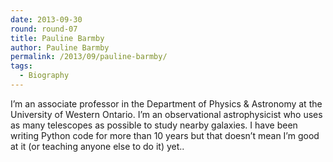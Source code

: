 ```yaml
---
date: 2013-09-30
round: round-07
title: Pauline Barmby
author: Pauline Barmby
permalink: /2013/09/pauline-barmby/
tags:
  - Biography
---
```

I&#8217;m an associate professor in the Department of Physics & Astronomy at the University of Western Ontario. I&#8217;m an observational astrophysicist who uses as many telescopes as possible to study nearby galaxies. I have been writing Python code for more than 10 years but that doesn&#8217;t mean I&#8217;m good at it (or teaching anyone else to do it) yet..
